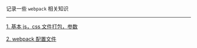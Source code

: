 记录一些 `webpack` 相关知识

----

[1. 基本 js，css 文件打包，参数](https://github.com/hanekaoru/WebLearningNotes/blob/master/webpack/section01.md)

[2. webpack 配置文件](https://github.com/hanekaoru/WebLearningNotes/blob/master/webpack/section02.md)
